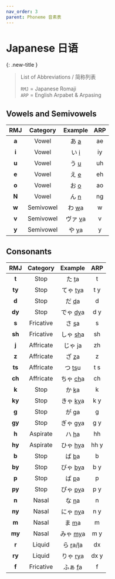 ```yaml
---
nav_order: 3
parent: Phoneme 音素表
---
```

# Japanese 日语
{: .new-title }
> List of Abbreviations / 简称列表
>
> `RMJ` = Japanese Romaji  
> `ARP` = English Arpabet & Arpasing  

## Vowels and Semivowels

|RMJ|Category|Example|ARP|
|:----:|:----:|:----:|:----:|
|**a**|Vowel|あ <u>a</u>|ae|
|**i**|Vowel|い <u>i</u>|iy|
|**u**|Vowel|う <u>u</u>|uh|
|**e**|Vowel|え <u>e</u>|eh|
|**o**|Vowel|お <u>o</u>|ao|
|**N**|Vowel|ん <u>n</u>|ng|
|**w**|Semivowel|わ <u>w</u>a|w|
|**v**|Semivowel|ヴァ <u>v</u>a|v|
|**y**|Semivowel|や <u>y</u>a|y|

## Consonants

|RMJ|Category|Example|ARP|
|:----:|:----:|:----:|:----:|
|**t**|Stop|た <u>t</u>a|t|
|**ty**|Stop|てゃ <u>ty</u>a|t y|
|**d**|Stop|だ <u>d</u>a|d|
|**dy**|Stop|でゃ <u>dy</u>a|d y|
|**s**|Fricative|さ <u>s</u>a|s|
|**sh**|Fricative|しゃ <u>sh</u>a|sh|
|**j**|Affricate|じゃ <u>j</u>a|zh|
|**z**|Affricate|ざ <u>z</u>a|z|
|**ts**|Affricate|つ <u>ts</u>u|t s|
|**ch**|Affricate|ちゃ <u>ch</u>a|ch|
|**k**|Stop|か <u>k</u>a|k|
|**ky**|Stop|きゃ <u>ky</u>a|k y|
|**g**|Stop|が <u>g</u>a|g|
|**gy**|Stop|ぎゃ <u>gy</u>a|g y|
|**h**|Aspirate|ハ <u>h</u>a|hh|
|**hy**|Aspirate|ひゃ <u>hy</u>a|hh y|
|**b**|Stop|ば <u>b</u>a|b|
|**by**|Stop|びゃ <u>by</u>a|b y|
|**p**|Stop|ぱ <u>p</u>a|p|
|**py**|Stop|ぴゃ <u>py</u>a|p y|
|**n**|Nasal|な <u>n</u>a|n|
|**ny**|Nasal|にゃ <u>ny</u>a|n y|
|**m**|Nasal|ま <u>m</u>a|m|
|**my**|Nasal|みゃ <u>my</u>a|m y|
|**r**|Liquid|ら <u>r</u>a/<u>l</u>a|dx|
|**ry**|Liquid|りゃ <u>ry</u>a|dx y|
|**f**|Fricative|ふぁ <u>f</u>a|f|